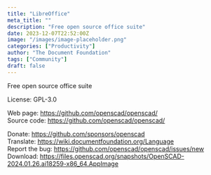 ```yaml
---
title: "LibreOffice"
meta_title: ""
description: "Free open source office suite"
date: 2023-12-07T22:52:00Z
image: "/images/image-placeholder.png"
categories: ["Productivity"]
author: "The Document Foundation"
tags: ["Community"]
draft: false
---
```


Free open source office suite

License: GPL-3.0

Web page: https://github.com/openscad/openscad/  
Source code: https://github.com/openscad/openscad/

Donate: https://github.com/sponsors/openscad  
Translate: https://wiki.documentfoundation.org/Language  
Report the bug: https://github.com/openscad/openscad/issues/new  
Download: https://files.openscad.org/snapshots/OpenSCAD-2024.01.26.ai18259-x86_64.AppImage
